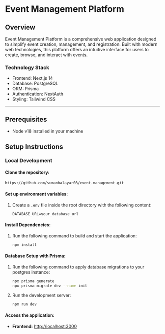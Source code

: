 # Event Management Platform

## Overview

Event Management Platform is a comprehensive web application designed to simplify event creation, management, and registration. Built with modern web technologies, this platform offers an intuitive interface for users to create, browse, and interact with events.

### Technology Stack

- Frontend: Next.js 14
- Database: PostgreSQL
- ORM: Prisma
- Authentication: NextAuth
- Styling: Tailwind CSS

---
## Prerequisites

- Node v18 installed in your machine


## Setup Instructions

### Local Development

#### Clone the repository:
```bash
https://github.com/sumanbalayar08/event-management.git
```
#### Set up environment variables:
1. Create a `.env` file inside the root directory with the following content:

   ```plaintext
   DATABASE_URL=your_database_url
   ```
#### Install Dependencies:
1. Run the following command to build and start the application:

   ```bash
   npm install
   ```
#### Database Setup with Prisma:
1. Run the following command to apply database migrations to your postgres instance:

   ```bash
   npx prisma generate
   npx prisma migrate dev --name init  
   ```
   
1. Run the development server:

   ```bash
   npm run dev
   ```

#### Access the application:
- **Frontend:** [http://localhost:3000](http://localhost:3000)  